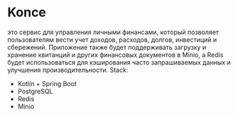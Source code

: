 # Konce
это сервис для управления личными финансами, который позволяет пользователям вести учет доходов, расходов, долгов, инвестиций и сбережений. Приложение также будет поддерживать загрузку и хранение квитанций и других финансовых документов в Minio, а Redis будет использоваться для кэширования часто запрашиваемых данных и улучшения производительности.
Stack:
* Kotlin + Spring Boot
* PostgreSQL
* Redis
* Minio
